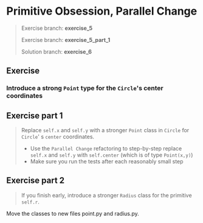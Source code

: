 # Primitive Obsession, Parallel Change

> Exercise branch: **exercise_5**
> 
> Exercise branch: **exercise_5_part_1**
>
> Solution branch: **exercise_6**

## Exercise

### Introduce a strong ```Point``` type for the ```Circle```'s center coordinates

## Exercise part 1

> Replace ```self.x``` and ```self.y``` with a stronger ```Point``` class in ```Circle``` for ```Circle```'
> s ```center``` coordinates.
>    * Use the ```Parallel Change``` refactoring to step-by-step replace ```self.x``` and ```self.y```
       with ```self.center``` (which is of type ```Point(x,y)```)
>    * Make sure you run the tests after each reasonably small step

## Exercise part 2

> If you finish early, introduce a stronger ```Radius``` class for the primitive ```self.r```.

Move the classes to new files point.py and radius.py.
